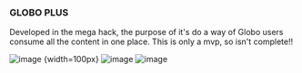 ### GLOBO PLUS

Developed in the mega hack, the purpose of it's do a way of Globo users consume all the content in one place. This is only a mvp, so isn't complete!!

![image](https://user-images.githubusercontent.com/16567734/83071824-1b08c000-a044-11ea-9374-d65dc4f9bb14.png) {width=100px}
![image](https://user-images.githubusercontent.com/16567734/83071881-31168080-a044-11ea-8f56-9698a297b7ba.png)
![image](https://user-images.githubusercontent.com/16567734/83071901-3d9ad900-a044-11ea-89dd-9d99f8fa1a36.png)
